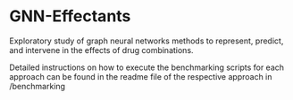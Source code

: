 # GNN-Effectants
Exploratory study of graph neural networks methods to represent, predict, and intervene in the effects of drug combinations. 


Detailed instructions on how to execute the benchmarking scripts for each approach can be found in the readme file of the respective approach in /benchmarking